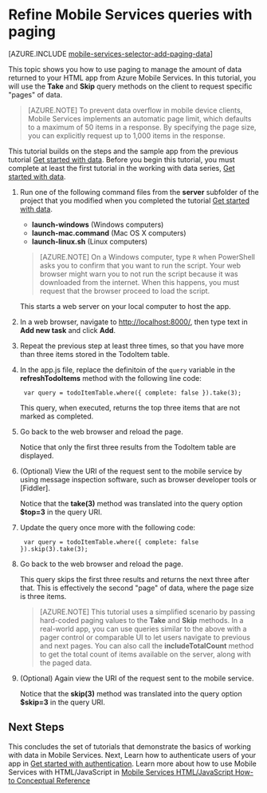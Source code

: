 <properties 
	pageTitle="Add paging to data (HTML 5) | Mobile Dev Center" 
	description="Learn how to use paging to manage the amount of data returned to your HTML app from Mobile Services." 
	services="mobile-services" 
	documentationCenter="" 
	authors="ggailey777" 
	manager="dwrede" 
	editor=""/>

<tags 
	ms.service="mobile-services" 
	ms.workload="mobile" 
	ms.tgt_pltfrm="" 
	ms.devlang="javascript" 
	ms.topic="article" 
	ms.date="09/24/2014" 
	ms.author="glenga"/>

# Refine Mobile Services queries with paging

[AZURE.INCLUDE [mobile-services-selector-add-paging-data](../includes/mobile-services-selector-add-paging-data.md)]

This topic shows you how to use paging to manage the amount of data returned to your HTML app from Azure Mobile Services. In this tutorial, you will use the **Take** and **Skip** query methods on the client to request specific "pages" of data.

> [AZURE.NOTE] To prevent data overflow in mobile device clients, Mobile Services implements an automatic page limit, which defaults to a maximum of 50 items in a response. By specifying the page size, you can explicitly request up to 1,000 items in the response.

This tutorial builds on the steps and the sample app from the previous tutorial [Get started with data]. Before you begin this tutorial, you must complete at least the first tutorial in the working with data series, [Get started with data]. 

1. Run one of the following command files from the **server** subfolder of the project that you modified when you completed the tutorial [Get started with data].

	+ **launch-windows** (Windows computers) 
	+ **launch-mac.command** (Mac OS X computers)
	+ **launch-linux.sh** (Linux computers)

	> [AZURE.NOTE] On a Windows computer, type `R` when PowerShell asks you to confirm that you want to run the script. Your web browser might warn you to not run the script because it was downloaded from the internet. When this happens, you must request that the browser proceed to load the script.

	This starts a web server on your local computer to host the app.

1. In a web browser, navigate to <a href="http://localhost:8000/" target="_blank">http://localhost:8000/</a>, then type text in **Add new task** and click **Add**.

3. Repeat the previous step at least three times, so that you have more than three items stored in the TodoItem table. 

2. In the app.js file, replace the definitoin of the `query` variable in the **refreshTodoItems** method with the following line code:

       
        var query = todoItemTable.where({ complete: false }).take(3);

  	This query, when executed, returns the top three items that are not marked as completed.

3. Go back to the web browser and reload the page.

  	Notice that only the first three results from the TodoItem table are displayed. 

4. (Optional) View the URI of the request sent to the mobile service by using message inspection software, such as browser developer tools or [Fiddler]. 

   	Notice that the **take(3)** method was translated into the query option **$top=3** in the query URI.

5. Update the query once more with the following code:
            
        var query = todoItemTable.where({ complete: false }).skip(3).take(3);

3. Go back to the web browser and reload the page.

   	This query skips the first three results and returns the next three after that. This is effectively the second "page" of data, where the page size is three items.

    > [AZURE.NOTE] This tutorial uses a simplified scenario by passing hard-coded paging values to the **Take** and **Skip** methods. In a real-world app, you can use queries similar to the above with a pager control or comparable UI to let users navigate to previous and next pages.  You can also call the  **includeTotalCount** method to get the total count of items available on the server, along with the paged data.

6. (Optional) Again view the URI of the request sent to the mobile service. 

   	Notice that the **skip(3)** method was translated into the query option **$skip=3** in the query URI.

## <a name="next-steps"> </a>Next Steps

This concludes the set of tutorials that demonstrate the basics of working with data in Mobile Services. Next, Learn how to authenticate users of your app in [Get started with authentication]. Learn more about how to use Mobile Services with HTML/JavaScript in [Mobile Services HTML/JavaScript How-to Conceptual Reference]

<!-- Anchors. -->

[Next Steps]:#next-steps

<!-- Images. -->


<!-- URLs. -->
[Get started with Mobile Services]: /en-us/develop/mobile/tutorials/get-started-html
[Get started with data]: /en-us/develop/mobile/tutorials/get-started-with-data-html
[Get started with authentication]: /en-us/develop/mobile/tutorials/get-started-with-users-html


[Management Portal]: https://manage.windowsazure.com/
[Mobile Services HTML/JavaScript How-to Conceptual Reference]: /en-us/develop/mobile/how-to-guides/work-with-html-js-client

